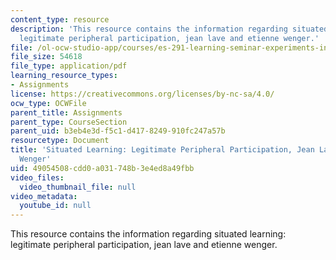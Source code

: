 ```yaml
---
content_type: resource
description: 'This resource contains the information regarding situated learning:
  legitimate peripheral participation, jean lave and etienne wenger.'
file: /ol-ocw-studio-app/courses/es-291-learning-seminar-experiments-in-education-spring-2003/49054508cdd0a031748b3e4ed8a49fbb_MITES_291S03_5.pdf
file_size: 54618
file_type: application/pdf
learning_resource_types:
- Assignments
license: https://creativecommons.org/licenses/by-nc-sa/4.0/
ocw_type: OCWFile
parent_title: Assignments
parent_type: CourseSection
parent_uid: b3eb4e3d-f5c1-d417-8249-910fc247a57b
resourcetype: Document
title: 'Situated Learning: Legitimate Peripheral Participation, Jean Lave and Etienne
  Wenger'
uid: 49054508-cdd0-a031-748b-3e4ed8a49fbb
video_files:
  video_thumbnail_file: null
video_metadata:
  youtube_id: null
---
```

This resource contains the information regarding situated learning: legitimate peripheral participation, jean lave and etienne wenger.